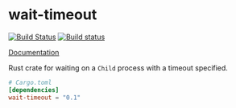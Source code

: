 # wait-timeout

[![Build Status](https://travis-ci.org/alexcrichton/wait-timeout.svg?branch=master)](https://travis-ci.org/alexcrichton/wait-timeout)
[![Build status](https://ci.appveyor.com/api/projects/status/3t5mh1c8i4lnolma?svg=true)](https://ci.appveyor.com/project/alexcrichton/wait-timeout)

[Documentation](https://docs.rs/wait-timeout)

Rust crate for waiting on a `Child` process with a timeout specified.

```toml
# Cargo.toml
[dependencies]
wait-timeout = "0.1"
```
